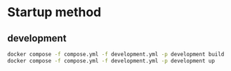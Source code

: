 # Startup method
## development
```bash
docker compose -f compose.yml -f development.yml -p development build
docker compose -f compose.yml -f development.yml -p development up
```
